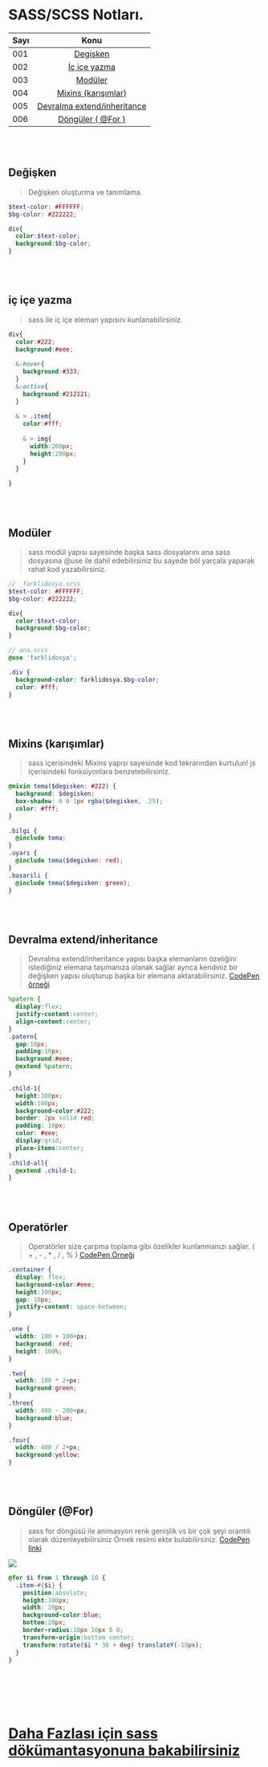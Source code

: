 # SASS/SCSS Notları.

| Sayı |             Konu              |
| ---- | :---------------------------: |
|  001 | [Degisken](#değişken)       |
|  002 | [İç içe yazma](#iç-içe-yazma)       |
|  003 | [Modüler](#modüler)       |
|  004 | [Mixins (karışımlar)](#mixins-karışımlar)       |
|  005 | [Devralma extend/inheritance](#devralma-extendinheritance)       |
|  006 | [Döngüler ( @For )](#döngüler-for)       |

<br/><br/>
## Değişken
> Değişken oluşturma ve tanımlama.

```scss
$text-color: #FFFFFF;
$bg-color: #222222;

div{
  color:$text-color;
  background:$bg-color;
}

```
<br/><br/>
## iç içe yazma
> sass ile iç içe eleman yapısını kunlanabilirsiniz.

```scss
div{
  color:#222;
  background:#eee;
  
  &:hover{
    background:#333;
  }
  &:active{
    background:#212121;
  }
  
  & > .item{
    color:#fff;
    
    & > img{
      width:200px;
      height:200px;
    }
  }
  
}

```
<br/><br/>
## Modüler
> sass  modül yapısı sayesinde başka sass dosyalarını ana sass dosyasına @use ile dahil edebilirsiniz bu sayede böl yarçala yaparak rahat kod yazabilirsiniz.

```scss
// _farklidosya.scss
$text-color: #FFFFFF;
$bg-color: #222222;

div{
  color:$text-color;
  background:$bg-color;
}
```


```scss
// ana.scss
@use 'farklidosya';

.div {
  background-color: farklidosya.$bg-color;
  color: #fff;
}
```
<br/><br/>
## Mixins (karışımlar)
> sass içerisindeki Mixins yapısı sayesinde kod tekrarından kurtulun! js içerisindeki fonksiyonlara benzetebilirsiniz.

```scss
@mixin tema($degisken: #222) {
  background: $degisken;
  box-shadow: 0 0 1px rgba($degisken, .25);
  color: #fff;
}

.bilgi {
  @include tema;
}
.uyarı {
  @include tema($degisken: red);
}
.basarili {
  @include tema($degisken: green);
}
```
<br/><br/>
## Devralma extend/inheritance
> Devralma extend/inheritance yapısı başka elemanların özeliğini istediğiniz elemana taşımanıza olanak sağlar ayrıca kendiniz bir değişken yapısı oluşturup başka bir elemana aktarabilirsiniz. [CodePen örneği](https://codepen.io/fatihydrm/pen/LYQmrrp)

```scss
%patern {
  display:flex;
  justify-content:center;
  align-content:center;
}
.patern{
  gap:10px;
  padding:10px;
  background:#eee;
  @extend %patern;
}

.child-1{
  height:100px;
  width:100px;
  background-color:#222;
  border: 2px solid red;
  padding: 10px;
  color: #eee;
  display:grid;
  place-items:center;
}
.child-all{
  @extend .child-1;
}
```
<br/><br/>
## Operatörler
> Operatörler size çarpma toplama gibi özelikler kunlanmanızı sağlar. ( + , - , * , / , % ) [CodePen Örneği](https://codepen.io/fatihydrm/pen/KKQReOJ)

```scss
.container {
  display: flex;
  background-color:#eee;
  height:100px;
  gap: 10px;
  justify-content: space-between;
}

.one {
  width: 100 + 100+px;
  background: red;
  height: 100%;
}

.two{
  width: 100 * 2+px;
  background:green;
}
.three{
  width: 400 - 200+px;
  background:blue;
}

.four{
  width: 400 / 2+px;
  background:yellow;
}
```

<br/><br/>
## Döngüler (@For)
> sass for döngüsü ile animasyon renk genişlik vs bir çok şeyi orantılı olarak düzenleyebilirsiniz Örnek resimi ekte bulabilirsiniz. [CodePen linki](https://codepen.io/fatihydrm/pen/GRQdBNx?editors=0100)

![](components/img/for-img-1.png)

```scss
@for $i from 1 through 10 {
  .item-#{$i} {
    position:absolute;
    height:100px;
    width: 20px;
    background-color:blue;
    bottom:20px;
    border-radius:10px 10px 0 0;
    transform-origin:bottom center;
    transform:rotate($i * 36 + deg) translateY(-19px);
  }
}
```

<br/><br/><br/><br/>
# [Daha Fazlası için sass dökümantasyonuna bakabilirsiniz](https://sass-lang.com/documentation/)
